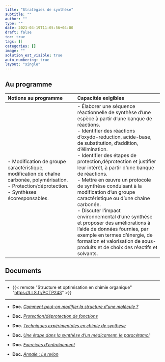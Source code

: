 ```yaml
---
title: "Stratégies de synthèse"
subtitle: ""
author: ""
type: ""
date: 2021-04-19T11:05:56+04:00
draft: false
toc: true
tags: []
categories: []
image: ""
solution_est_visible: true
auto_numbering: true
layout: "single"
---
```


## Au programme

| Notions au programme | Capacités exigibles |
| :---- | :---- |
| - Modification de groupe caractéristique, modification de chaîne carbonée, polymérisation.<br />- Protection/déprotection.<br />- Synthèses écoresponsables. | - Élaborer une séquence réactionnelle de synthèse d’une espèce à partir d’une banque de réactions.<br />- Identifier des réactions d’oxydo-réduction, acide-base, de substitution, d’addition, d’élimination.<br />- Identifier des étapes de protection,déprotection et justifier leur intérêt, à partir d’une banque de réactions.<br />- Mettre en œuvre un protocole de synthèse conduisant à la modification d’un groupe caractéristique ou d’une chaîne carbonée.<br />- Discuter l’impact environnemental d’une synthèse et proposer des améliorations à l’aide de données fournies, par exemple en termes d’énergie, de formation et valorisation de sous-produits et de choix des réactifs et solvants. |

## Documents

----

- {{< remote "Structure et optimisation en chimie organique" "https://LLS.fr/PCTP243" >}}

----

- **Doc.** [*Comment peut-on modifier la structure d'une molécule ?*](1-modification-molecule-organique)

- **Doc.** [*Protection/déprotection de fonctions*](2-protection-fonctions)

- **Doc.** [*Techniques expérimentales en chimie de synthèse*](3-techniques-experimentales)

- **Doc.** [*Une étape dans la synthèse d’un médicament, le paracétamol*](4-synthese-paracetamol)

- **Doc.** [*Exercices d'entraînement*](5-annale)

- **Doc.** [*Annale : Le nylon*](6-annale-nylon)
